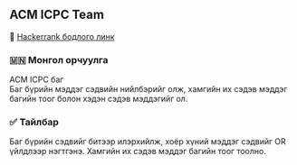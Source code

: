 ## ACM ICPC Team
🔗 [Hackerrank бодлого линк](https://www.hackerrank.com/challenges/acm-icpc-team)

### 🇲🇳 Монгол орчуулга  
ACM ICPC баг  
Баг бүрийн мэддэг сэдвийн нийлбэрийг олж, хамгийн их сэдэв мэддэг багийн тоог болон хэдэн сэдэв мэддэгийг ол.

### ✅ Тайлбар  
Баг бүрийн сэдвийг битээр илэрхийлж, хоёр хүний мэддэг сэдвийг OR үйлдлээр нэгтгэнэ. Хамгийн их сэдэв мэддэг багийн тоог тоолно.
